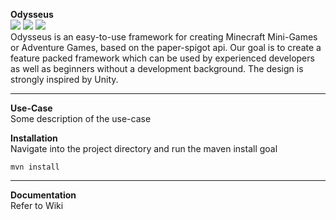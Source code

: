 **Odysseus**\
![](https://img.shields.io/codacy/coverage/TEMPLATE)
![](https://img.shields.io/codacy/grade/TEMPLATE)
![](https://img.shields.io/github/repo-size/HelightDevelopment/TEMPLATE) \
Odysseus is an easy-to-use framework for creating Minecraft Mini-Games or Adventure Games,
based on the paper-spigot api. Our goal is to create a feature packed framework which can 
be used by experienced developers as well as beginners without a development background. 
The design is strongly inspired by Unity.  

****
**Use-Case**\
Some description of the use-case

**Installation**\
Navigate into the project directory and run the maven install goal

    mvn install
    
****
**Documentation**\
Refer to Wiki
    
    

